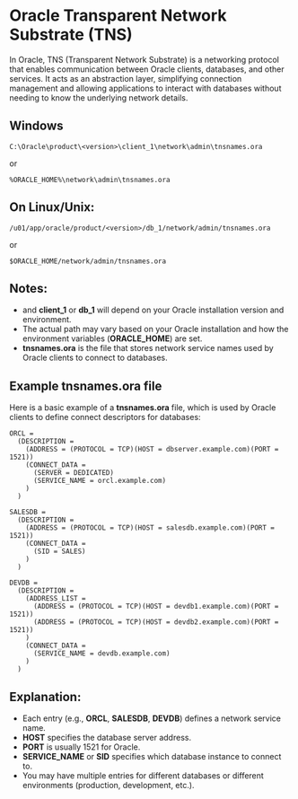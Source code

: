 # Oracle Transparent Network Substrate (TNS)

In Oracle, TNS (Transparent Network Substrate) is a networking protocol that enables communication between Oracle clients, databases, and other services. It acts as an abstraction layer, simplifying connection management and allowing applications to interact with databases without needing to know the underlying network details. 

## Windows 
```
C:\Oracle\product\<version>\client_1\network\admin\tnsnames.ora
```

or
```
%ORACLE_HOME%\network\admin\tnsnames.ora
```

## On Linux/Unix:

```
/u01/app/oracle/product/<version>/db_1/network/admin/tnsnames.ora
```

or 

```
$ORACLE_HOME/network/admin/tnsnames.ora
```
## Notes:

* **<version>** and **client_1** or **db_1** will depend on your Oracle installation version and environment.
* The actual path may vary based on your Oracle installation and how the environment variables (**ORACLE_HOME**) are set.
* **tnsnames.ora** is the file that stores network service names used by Oracle clients to connect to databases.


## Example tnsnames.ora file

Here is a basic example of a **tnsnames.ora** file, which is used by Oracle clients to define connect descriptors for databases:

```
ORCL =
  (DESCRIPTION =
    (ADDRESS = (PROTOCOL = TCP)(HOST = dbserver.example.com)(PORT = 1521))
    (CONNECT_DATA =
      (SERVER = DEDICATED)
      (SERVICE_NAME = orcl.example.com)
    )
  )

SALESDB =
  (DESCRIPTION =
    (ADDRESS = (PROTOCOL = TCP)(HOST = salesdb.example.com)(PORT = 1521))
    (CONNECT_DATA =
      (SID = SALES)
    )
  )

DEVDB =
  (DESCRIPTION =
    (ADDRESS_LIST =
      (ADDRESS = (PROTOCOL = TCP)(HOST = devdb1.example.com)(PORT = 1521))
      (ADDRESS = (PROTOCOL = TCP)(HOST = devdb2.example.com)(PORT = 1521))
    )
    (CONNECT_DATA =
      (SERVICE_NAME = devdb.example.com)
    )
  )
  ```

## Explanation:

* Each entry (e.g., **ORCL**, **SALESDB**, **DEVDB**) defines a network service name.
* **HOST** specifies the database server address.
* **PORT** is usually 1521 for Oracle.
* **SERVICE_NAME** or **SID** specifies which database instance to connect to.
* You may have multiple entries for different databases or different environments (production, development, etc.).
